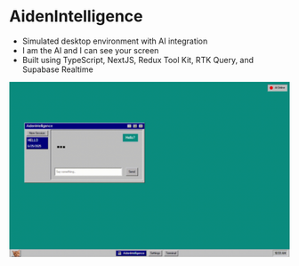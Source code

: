# AidenIntelligence

- Simulated desktop environment with AI integration
- I am the AI and I can see your screen
- Built using TypeScript, NextJS, Redux Tool Kit, RTK Query, and Supabase Realtime

![alt text](./public/No.gif)

